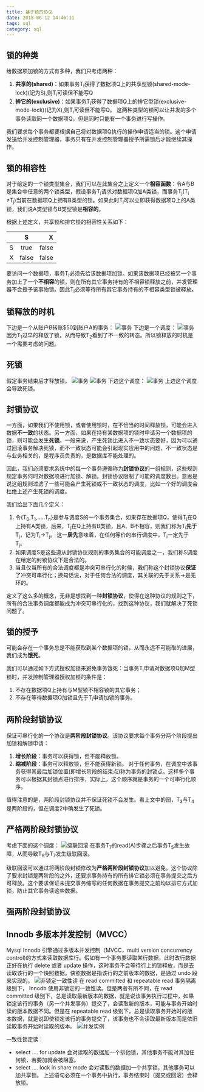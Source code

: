 ```yaml
---
title: 基于锁的协议
date: 2018-06-12 14:46:11
tags: sql
category: sql
---
```


## 锁的种类
给数据项加锁的方式有多种，我们只考虑两种：

1. **共享的(shared)**：如果事务T<sub>i</sub>获得了数据项Q上的共享型锁(shared-mode-lock)(记为S),则T<sub>i</sub>可读但不能写Q
2. **排它的(exclusive)**：如果事务T<sub>i</sub>获得了数据项Q上的排它型锁(exclusive-mode-lock)(记为X),则T<sub>i</sub>可读但不能写Q。
这两种类型的锁可以让并发的多个事务读取同一个数据项Q，但是同时只能有一个事务进行写操作。

我们要求每个事务都要根据自己将对数据项Q执行的操作申请适当的锁。这个申请发送给并发控制管理器，事务只有在并发控制管理器授予所需锁后才能继续其操作。

## 锁的相容性
对于给定的一个锁类型集合，我们可以在此集合之上定义一个**相容函数**：令A与B是集合中任意的两个锁类型，假设事务T<sub>i</sub>请求对数据项Q加A类锁，而事务T<sub>j</sub>(T<sub>i</sub> &ne;T<sub>j</sub>)当前在数据项Q上拥有B类型的锁。如果此时T<sub>i</sub>可以立即获得数据项Q上的A类锁，我们说A类型锁与B类型锁是**相容的**。

根据上述定义，共享锁和排它锁的相容性关系如下：

|   | S | X | 
| - | :-: | -: | 
| S | true| false | 
| X | false | false | 

要访问一个数据项，事务T<sub>i</sub>必须先给该数据项加锁。如果该数据项已经被另一个事务加上了一个**不相容**的锁，则在所有其它事务持有的不相容锁释放之前，并发管理器不会授予该事物锁。因此T<sub>i</sub>必须等待所有其它事务持有的不相容类型锁被释放。

## 锁释放的时机
下边是一个从账户B转账$50到账户A的事务：
![事务](/pics/transaction-demo.png)
下边是一个调度：
![事务](/pics/scheldue-1.png)
因为T<sub>1</sub>过早的释放了锁，从而导致T<sub>2</sub>看到了不一致的转态。所以锁释放的时机是一个需要考虑的问题。

## 死锁
假定事务结束后才释放锁。
![事务](/pics/transaction-demo2.png)
![事务](/pics/transaction-demo3.png)
下边这个调度：
![事务](/pics/scheldue-2.png)
上边这个调度会导致死锁。

## 封锁协议
一方面，如果我们不使用锁，或者使用锁时，在不恰当的时间释放锁，可能会进入数据**不一致**的状态。另一方面，如果在持有某数据项的锁时申请另一个数据项的锁，则可能会发生**死锁**。一般来说，产生死锁比进入不一致状态要好，因为可以通过回滚事务解决死锁，而不一致状态可能会引起现实应用中的问题，不一致状态是与业务相关的，是程序员负责的，是数据库不能处理的。

因此，我们必须要求系统中的每一个事务遵循称为**封锁协议**的一组规则，这些规则规定事务何时对数据项进行加锁、解锁。封锁协议限制了可能的调度数目。意思是说这组规则过滤了一些可能会产生死锁或不一致状态的调度，比如一个好的调度会杜绝上述产生死锁的调度。

我们给出下面几个定义：

1. 令{T<sub>0</sub>,T<sub>1</sub>,.....T<sub>n</sub>}是参与调度S的一个事务集合，如果存在数据项Q，使得T<sub>i</sub>在Q上持有A类锁，后来，T<sub>j</sub>在Q上持有B类锁，且A、B不相容，则我们称为T<sub>i</sub>**先于**T<sub>j</sub>，记为T<sub>i</sub>&rarr;T<sub>j</sub>。
这一**居先**意味着，在任何等价的串行调度中，T<sub>i</sub>一定先于T<sub>j</sub>。
2. 如果调度S是这些遵从封锁协议规则的事务集合的可能调度之一，我们称S调度在给定的封锁协议下是合法的。
3. 当且仅当所有的合法调度都是冲突可串行化的时候，我们称这个封锁协议**保证**了冲突可串行化；换句话说，对于任何合法的调度，其关联的先于关系&rarr;是无环的。

定义了这么多的概念，无非是想找到一种**封锁协议**，使得在这种协议的规则之下，所有的合法事务调度都能成为冲突可串行化的，找到这种协议，我们就解决了死锁问题了。

## 锁的授予
可能会存在一个事务总是不能获取到某个数据项的锁，从而永远不可能取的进展，我们成为**饿死**。

我们可以通过如下方式授权加锁来避免事务饿死：当事务T<sub>i</sub>申请对数据项Q加M型锁时，并发控制管理器授权加锁的条件是：

1. 不存在数据项Q上持有与M型锁不相容锁的其它事务；
2. 不存在等待数据项Q加锁且先于T<sub>i</sub>申请加锁的事务。

## 两阶段封锁协议
保证可串行化的一个协议是**两阶段封锁协议**。该协议要求每个事务分两个阶段提出加锁和解锁申请：

1. **增长阶段**：事务可以获得锁，但不能释放锁。
2. **缩减阶段**：事务可以释放锁，但不能获得新锁。
对于任何事务，在调度中该事务获得其最后加锁位置(即增长阶段的结束点)称为事务的封锁点。这样多个事务可以根据其封锁点进行排序，实际上，这个顺序就是事务的一个可串行化顺序。

值得注意的是，两阶段封锁协议并不保证死锁不会发生。看上文中的图，T<sub>3</sub>与T<sub>4</sub>是两阶段的，但在调度2中确发生了死锁。

## 严格两阶段封锁协议
考虑下面的这个调度：
![级联回滚](/pics/casscade-rollback.png)
在事务T<sub>7</sub>的read(A)步骤之后事务T<sub>5</sub>发生故障，从而导致T<sub>6</sub>与T<sub>7</sub>发生级联回滚。

级联回滚可以通过将两阶段封锁修改为**严格两阶段封锁协议**加以避免。这个协议除了要求封锁是两阶段的之外，还要求事务持有的所有排它锁必须在事务提交之后方可释放。这个要求保证未提交事务缩写的任何数据在事务提交之前均以排它方式加锁，防止其它事务读这些数据。

## 强两阶段封锁协议


## Innodb 多版本并发控制（MVCC）
Mysql Innodb 引擎通过多版本并发控制（MVCC，multi version concurrency control)的方式来读取数据库行。假如有一个事务要读取某行数据，此时改行数据正好在执行 delete 或者 update 操作，这时事务不会等待行上的锁释放，而是去读取该行的一个快照数据。快照数据是指该行的之前版本的数据，是通过 undo 段来实现的。
![非锁定一致性读](/pics/mvcc.png)
在 read committed 和 repeatable read 事务隔离级别下， Innodb 使用非锁定的一致性读。但是两者有所不同，在 read committed 级别下，总是读取最新版本的数据，就是说该事务执行过程中，如果锁定该行的事务（另一个并发事务）提交了，会读取新的版本，可能与事务开始时读的版本数据不同。但是在 repeatable read 级别下，总是读取事务开始时的版本数据，就是说即使锁定该行的事务提交了，该事务也不会读取最新版本而是依旧读取事务开始时读取的版本。
![并发实例](/pics/mvcc-demo.png)

一致性锁定读：  
+ select .... for update 会对读取的数据加一个排他锁，其他事务不能对其加任何锁，若要加就会被阻塞。
+ select .... lock in share mode  会对读取的数据加一个共享锁，其他事务可以加共享锁。
上述语句必须在一个事务中执行，事务结束时（提交或回滚）会释放锁。




